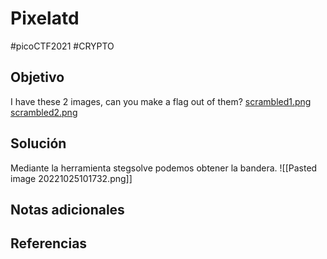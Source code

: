 # Pixelatd
#picoCTF2021 #CRYPTO 
## Objetivo
I have these 2 images, can you make a flag out of them? [scrambled1.png](https://mercury.picoctf.net/static/6e4afb967ef8c865f79f3a8cd7767cca/scrambled1.png) [scrambled2.png](https://mercury.picoctf.net/static/6e4afb967ef8c865f79f3a8cd7767cca/scrambled2.png)
## Solución
Mediante la herramienta stegsolve podemos obtener la bandera.
![[Pasted image 20221025101732.png]]
## Notas adicionales

## Referencias
